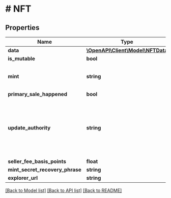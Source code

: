 # # NFT

## Properties

Name | Type | Description | Notes
------------ | ------------- | ------------- | -------------
**data** | [**\OpenAPI\Client\Model\NFTData**](NFTData.md) |  | [optional]
**is_mutable** | **bool** |  | [optional]
**mint** | **string** | The public key address of the NFT | [optional]
**primary_sale_happened** | **bool** |  | [optional]
**update_authority** | **string** | A public key address that is usually that of the person who minted the NFT | [optional]
**seller_fee_basis_points** | **float** |  | [optional]
**mint_secret_recovery_phrase** | **string** |  | [optional]
**explorer_url** | **string** |  | [optional]

[[Back to Model list]](../../README.md#models) [[Back to API list]](../../README.md#endpoints) [[Back to README]](../../README.md)
